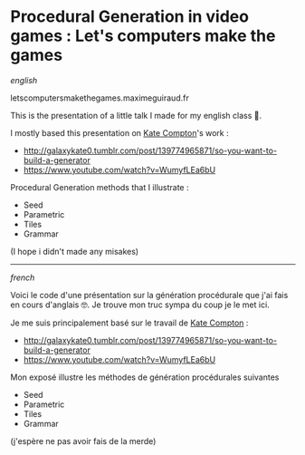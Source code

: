 # Procedural Generation in video games : Let's computers make the games
*english*

letscomputersmakethegames.maximeguiraud.fr

This is the presentation of a little talk I made for my english class 💂. 

I mostly based this presentation on [Kate Compton](https://twitter.com/GalaxyKate)'s work :
- http://galaxykate0.tumblr.com/post/139774965871/so-you-want-to-build-a-generator
- https://www.youtube.com/watch?v=WumyfLEa6bU

Procedural Generation methods that I illustrate :
- Seed
- Parametric
- Tiles
- Grammar 

(I hope i didn't made any misakes)

---

*french*

Voici le code d'une présentation sur la génération procédurale que j'ai fais en cours d'anglais 🤓.
Je trouve mon truc sympa du coup je le met ici.

Je me suis principalement basé sur le travail de [Kate Compton](https://twitter.com/GalaxyKate) :
- http://galaxykate0.tumblr.com/post/139774965871/so-you-want-to-build-a-generator
- https://www.youtube.com/watch?v=WumyfLEa6bU

Mon exposé illustre les méthodes de génération procédurales suivantes
- Seed
- Parametric
- Tiles
- Grammar 

(j'espère ne pas avoir fais de la merde)